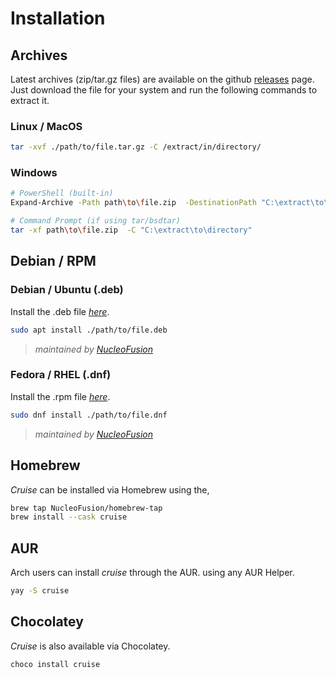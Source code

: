 # Installation

## Archives

Latest archives (zip/tar.gz files) are available on the github [releases](https://github.com/NucleoFusion/cruise/releases) page.
Just download the file for your system and run the following commands to extract it.

### Linux / MacOS 

```bash
tar -xvf ./path/to/file.tar.gz -C /extract/in/directory/
```

### Windows

```bash
# PowerShell (built-in)
Expand-Archive -Path path\to\file.zip  -DestinationPath "C:\extract\to\directory"

# Command Prompt (if using tar/bsdtar)
tar -xf path\to\file.zip  -C "C:\extract\to\directory"

```

## Debian / RPM

### Debian / Ubuntu (.deb) 

Install the .deb file [_here_](https://github.com/NucleoFusion/cruise/releases).

```bash
sudo apt install ./path/to/file.deb
```
> _maintained by [NucleoFusion](https://github.com/NucleoFusion)_

### Fedora / RHEL (.dnf) 

Install the .rpm file [_here_](https://github.com/NucleoFusion/cruise/releases).

```bash
sudo dnf install ./path/to/file.dnf
```
> _maintained by [NucleoFusion](https://github.com/NucleoFusion)_

## Homebrew

_Cruise_ can be installed via Homebrew using the,

```bash
brew tap NucleoFusion/homebrew-tap
brew install --cask cruise
```


## AUR

Arch users can install _cruise_ through the AUR. using any AUR Helper.

```bash
yay -S cruise
```

## Chocolatey

_Cruise_ is also available via Chocolatey.

```bash
choco install cruise
```
